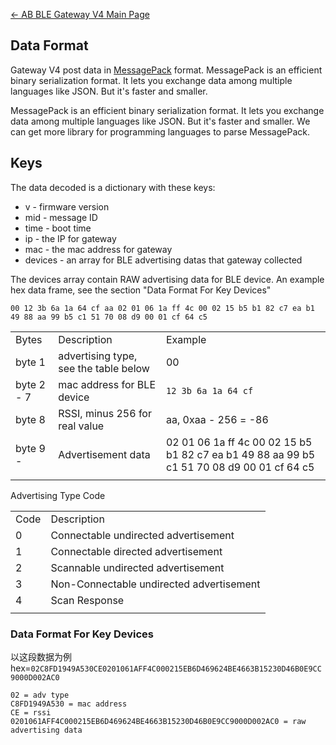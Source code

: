 

[← AB BLE Gateway V4 Main Page](/AB_BLE_Gateway_V4 "wikilink")



## Data Format

Gateway V4 post data in [MessagePack](https://msgpack.org/) format.
MessagePack is an efficient binary serialization format. It lets you
exchange data among multiple languages like JSON. But it's faster and
smaller.

MessagePack is an efficient binary serialization format. It lets you
exchange data among multiple languages like JSON. But it's faster and
smaller. We can get more library for programming languages to parse
MessagePack.

## Keys

The data decoded is a dictionary with these keys:

  - v - firmware version
  - mid - message ID
  - time - boot time
  - ip - the IP for gateway
  - mac - the mac address for gateway
  - devices - an array for BLE advertising datas that gateway collected

The devices array contain RAW advertising data for BLE device. An
example hex data frame, see the section "Data Format For Key Devices"

`00 12 3b 6a 1a 64 cf aa 02 01 06 1a ff 4c 00 02 15 b5 b1 82 c7 ea
b1 49 88 aa 99 b5 c1 51 70 08 d9 00 01 cf 64
c5`

|            |                                       |                                                                                           |
| ---------- | ------------------------------------- | ----------------------------------------------------------------------------------------- |
| Bytes      | Description                           | Example                                                                                   |
| byte 1     | advertising type, see the table below | 00                                                                                        |
| byte 2 - 7 | mac address for BLE device            | `12 3b 6a 1a 64 cf`                                                                       |
| byte 8     | RSSI, minus 256 for real value        | aa, 0xaa - 256 = -86                                                                      |
| byte 9 -   | Advertisement data                    | 02 01 06 1a ff 4c 00 02 15 b5 b1 82 c7 ea b1 49 88 aa 99 b5 c1 51 70 08 d9 00 01 cf 64 c5 |
|  |

Advertising Type Code

|      |                                          |
| ---- | ---------------------------------------- |
| Code | Description                              |
| 0    | Connectable undirected advertisement     |
| 1    | Connectable directed advertisement       |
| 2    | Scannable undirected advertisement       |
| 3    | Non-Connectable undirected advertisement |
| 4    | Scan Response                            |
|  |

### Data Format For Key Devices

以这段数据为例hex=`02C8FD1949A530CE0201061AFF4C000215EB6D469624BE4663B15230D46B0E9CC9000D002AC0`

    02 = adv type
    C8FD1949A530 = mac address
    CE = rssi
    0201061AFF4C000215EB6D469624BE4663B15230D46B0E9CC9000D002AC0 = raw advertising data

